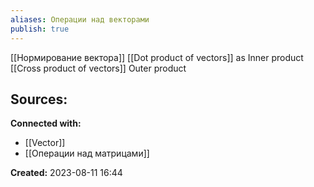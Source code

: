```yaml
---
aliases: Операции над векторами
publish: true
---
```


[[Нормирование вектора]]
[[Dot product of vectors]] as Inner product
[[Cross product of vectors]]
Outer product



**Sources:**
- 


**Connected with:**
- [[Vector]]
- [[Операции над матрицами]]



**Created:** 2023-08-11 16:44